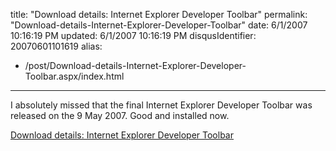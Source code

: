 title: "Download details: Internet Explorer Developer Toolbar"
permalink: "Download-details-Internet-Explorer-Developer-Toolbar"
date: 6/1/2007 10:16:19 PM
updated: 6/1/2007 10:16:19 PM
disqusIdentifier: 20070601101619
alias:
 - /post/Download-details-Internet-Explorer-Developer-Toolbar.aspx/index.html
---
I absolutely missed that the final Internet Explorer Developer Toolbar was released on the 9 May 2007. Good and installed now.

[Download details: Internet Explorer Developer Toolbar](http://www.microsoft.com/downloads/details.aspx?FamilyID=e59c3964-672d-4511-bb3e-2d5e1db91038&displaylang=en)
